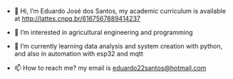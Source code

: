 - 👋 Hi, I’m Eduardo José dos Santos, my academic curriculum is available at  http://lattes.cnpq.br/6167567889414237
- 👀 I’m interested in agricultural engineering and programming
- 🌱 I’m currently learning data analysis and system creation with python, and also in automation with esp32 and mqtt

- 📫 How to reach me? my email is eduardo22santos@hotmail.com

<!---
Eduardo24santos/Eduardo24santos is a ✨ special ✨ repository because its `README.md` (this file) appears on your GitHub profile.
You can click the Preview link to take a look at your changes.
--->
